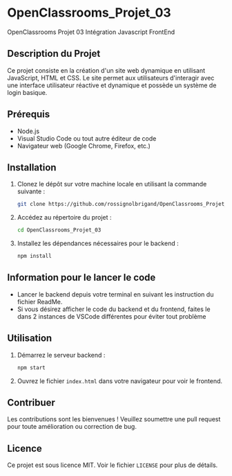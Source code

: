 # OpenClassrooms_Projet_03

OpenClassrooms Projet 03 Intégration Javascript FrontEnd

## Description du Projet

Ce projet consiste en la création d'un site web dynamique en utilisant JavaScript, HTML et CSS. Le site permet aux utilisateurs d'interagir avec une interface utilisateur réactive et dynamique et possède un système de login basique.

## Prérequis

-   Node.js
-   Visual Studio Code ou tout autre éditeur de code
-   Navigateur web (Google Chrome, Firefox, etc.)

## Installation

1. Clonez le dépôt sur votre machine locale en utilisant la commande suivante :
    ```bash
    git clone https://github.com/rossignolbrigand/OpenClassrooms_Projet_03.git
    ```
2. Accédez au répertoire du projet :
    ```bash
    cd OpenClassrooms_Projet_03
    ```
3. Installez les dépendances nécessaires pour le backend :
    ```bash
    npm install
    ```

## Information pour le lancer le code

-   Lancer le backend depuis votre terminal en suivant les instruction du fichier ReadMe.
-   Si vous désirez afficher le code du backend et du frontend, faites le dans 2 instances de VSCode différentes pour éviter tout problème

## Utilisation

1. Démarrez le serveur backend :
    ```bash
    npm start
    ```
2. Ouvrez le fichier `index.html` dans votre navigateur pour voir le frontend.

## Contribuer

Les contributions sont les bienvenues ! Veuillez soumettre une pull request pour toute amélioration ou correction de bug.

## Licence

Ce projet est sous licence MIT. Voir le fichier `LICENSE` pour plus de détails.
